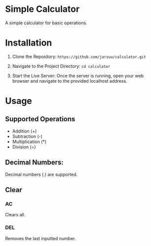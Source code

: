 # Simple Calculator
A simple calculator for basic operations.

# Installation
1. Clone the Repository:
`https://github.com/jarsuu/calculator.git`

2. Navigate to the Project Directory:
`cd calculator`

4. Start the Live Server:
Once the server is running, open your web browser and navigate to the provided localhost address.

# Usage
## Supported Operations
- Addition (+)
- Subtraction (-)
- Multiplication (*)
- Division (÷)

## Decimal Numbers:
Decimal numbers (.) are supported.
 
## Clear
### AC
Clears all.

### DEL
Removes the last inputted number.